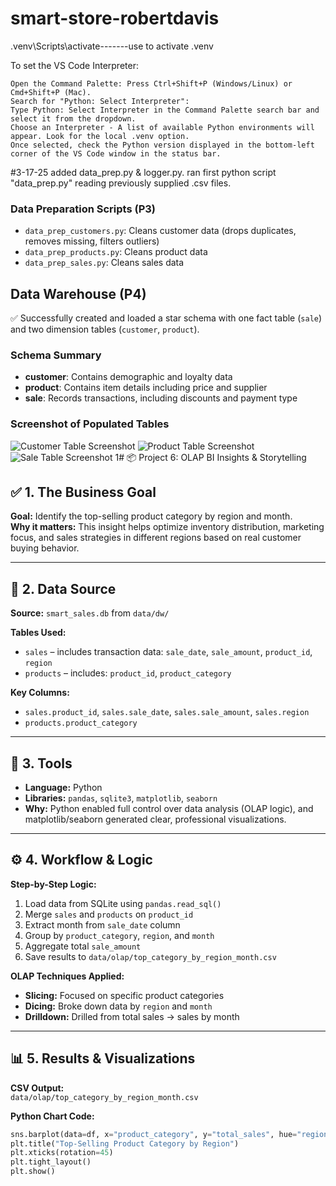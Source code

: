 # smart-store-robertdavis


.venv\Scripts\activate-------use to activate .venv

To set the VS Code Interpreter:

    Open the Command Palette: Press Ctrl+Shift+P (Windows/Linux) or Cmd+Shift+P (Mac).
    Search for "Python: Select Interpreter":
    Type Python: Select Interpreter in the Command Palette search bar and select it from the dropdown.
    Choose an Interpreter - A list of available Python environments will appear. Look for the local .venv option.
    Once selected, check the Python version displayed in the bottom-left corner of the VS Code window in the status bar.
#3-17-25 added data_prep.py & logger.py. ran first python script "data_prep.py" reading previously supplied .csv files. 

### Data Preparation Scripts (P3)

- `data_prep_customers.py`: Cleans customer data (drops duplicates, removes missing, filters outliers)
- `data_prep_products.py`: Cleans product data
- `data_prep_sales.py`: Cleans sales data
## Data Warehouse (P4)

✅ Successfully created and loaded a star schema with one fact table (`sale`) and two dimension tables (`customer`, `product`).

### Schema Summary

- **customer**: Contains demographic and loyalty data
- **product**: Contains item details including price and supplier
- **sale**: Records transactions, including discounts and payment type

### Screenshot of Populated Tables

![Customer Table Screenshot](images/customer_table.png)
![Product Table Screenshot](images/product_table.png)
![Sale Table Screenshot](images/sale_table.png)
1# 📦 Project 6: OLAP BI Insights & Storytelling

## ✅ 1. The Business Goal

**Goal:** Identify the top-selling product category by region and month.  
**Why it matters:** This insight helps optimize inventory distribution, marketing focus, and sales strategies in different regions based on real customer buying behavior.

---

## 💾 2. Data Source

**Source:** `smart_sales.db` from `data/dw/`

**Tables Used:**
- `sales` – includes transaction data: `sale_date`, `sale_amount`, `product_id`, `region`
- `products` – includes: `product_id`, `product_category`

**Key Columns:**
- `sales.product_id`, `sales.sale_date`, `sales.sale_amount`, `sales.region`
- `products.product_category`

---

## 🧰 3. Tools

- **Language:** Python
- **Libraries:** `pandas`, `sqlite3`, `matplotlib`, `seaborn`
- **Why:** Python enabled full control over data analysis (OLAP logic), and matplotlib/seaborn generated clear, professional visualizations.

---

## ⚙️ 4. Workflow & Logic

**Step-by-Step Logic:**
1. Load data from SQLite using `pandas.read_sql()`
2. Merge `sales` and `products` on `product_id`
3. Extract month from `sale_date` column
4. Group by `product_category`, `region`, and `month`
5. Aggregate total `sale_amount`
6. Save results to `data/olap/top_category_by_region_month.csv`

**OLAP Techniques Applied:**
- **Slicing:** Focused on specific product categories
- **Dicing:** Broke down data by `region` and `month`
- **Drilldown:** Drilled from total sales → sales by month

---

## 📊 5. Results & Visualizations

**CSV Output:**  
`data/olap/top_category_by_region_month.csv`

**Python Chart Code:**
```python
sns.barplot(data=df, x="product_category", y="total_sales", hue="region")
plt.title("Top-Selling Product Category by Region")
plt.xticks(rotation=45)
plt.tight_layout()
plt.show()

